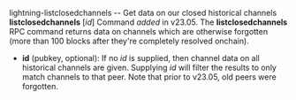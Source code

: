 lightning-listclosedchannels -- Get data on our closed historical channels
**listclosedchannels** [*id*] 
Command *added* in v23.05.
The **listclosedchannels** RPC command returns data on channels which are otherwise forgotten (more than 100 blocks after they're completely resolved onchain).

- **id** (pubkey, optional): If no *id* is supplied, then channel data on all historical channels are given. Supplying *id* will filter the results to only match channels to that peer. Note that prior to v23.05, old peers were forgotten.
